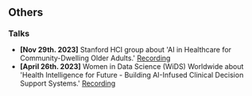 <h2 id="others" style="margin: 20px 0px 10px;">Others</h2>

<h3 style="margin: 20px 0px 10px;">Talks</h3>

<ul>
<li><strong>[Nov 29th. 2023]</strong> Stanford HCI group about 'AI in Healthcare for Community-Dwelling Older Adults.' <a href= "https://youtu.be/0BF63qKealI">Recording</a></li>

<li><strong>[April 26th. 2023]</strong> Women in Data Science (WiDS) Worldwide about 'Health Intelligence for Future - Building AI-Infused Clinical Decision Support Systems.' <a href= "https://www.youtube.com/watch?v=q34wMMXLwOA&ab_channel=WomeninDataScienceWorldwide">Recording</a></li>

</ul>
